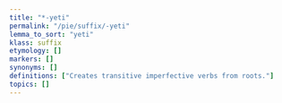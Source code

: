 ```yaml
---
title: "*-yeti"
permalink: "/pie/suffix/-yeti"
lemma_to_sort: "yeti"
klass: suffix
etymology: []
markers: []
synonyms: []
definitions: ["Creates transitive imperfective verbs from roots."]
topics: []
---
```

